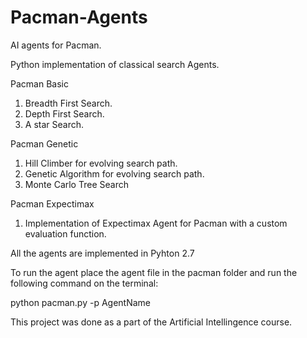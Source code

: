 # Pacman-Agents

AI agents for Pacman.

Python implementation of classical search Agents. 

Pacman Basic
1) Breadth First Search.
2) Depth First Search. 
3) A star Search.

Pacman Genetic
1) Hill Climber for evolving search path.
2) Genetic Algorithm for evolving search path.
3) Monte Carlo Tree Search 

Pacman Expectimax
1) Implementation of Expectimax Agent for Pacman with a custom evaluation function.


All the agents are implemented in Pyhton 2.7

To run the agent place the agent file in the pacman folder and run the following command on the terminal:

python pacman.py -p AgentName

This project was done as a part of the Artificial Intellingence course.
